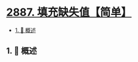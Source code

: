 # [2887. 填充缺失值【简单】](https://github.com/Tdahuyou/TNotes.leetcode/tree/main/notes/2887.%20%E5%A1%AB%E5%85%85%E7%BC%BA%E5%A4%B1%E5%80%BC%E3%80%90%E7%AE%80%E5%8D%95%E3%80%91)

<!-- region:toc -->

- [1. 📝 概述](#1--概述)

<!-- endregion:toc -->

## 1. 📝 概述

